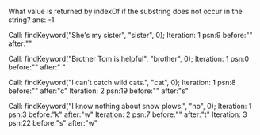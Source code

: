 What value is returned by indexOf if the substring does not occur in the string?
ans: -1

Call: findKeyword("She's my sister", "sister", 0);
Iteration: 1
psn:9
before:""
after:""

Call: findKeyword("Brother Tom is helpful", "brother", 0);
Iteration: 1
psn:0
before:""
after:" "

Call: findKeyword("I can't catch wild cats.", "cat", 0);
Iteration: 1
psn:8
before:""
after:"c"
Iteration: 2
psn:19
before:""
after:"s"

Call: findKeyword("I know nothing about snow plows.", "no", 0);
Iteration: 1
psn:3
before:"k"
after:"w"
Iteration: 2
psn:7
before:""
after:"t"
Iteration: 3
psn:22
before:"s"
after:"w"